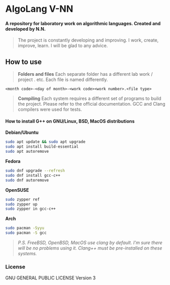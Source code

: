 # **AlgoLang V-NN**

#### A repository for laboratory work on algorithmic languages. Created and developed by N.N.

> The project is constantly developing and improving.
> I work, create, improve, learn.
> I will be glad to any advice. 

## How to use

> **Folders and files**
> Each separate folder has a different lab work / project . etc. Each file is named differently.

```
<month code>-<day of month>-<work code><work number>.<file type>
```

> **Compiling**
> Each system requires a different set of programs to build the project.
> Please refer to the official documentation. 
> GCC and Clang compilers were used for tests.

#### How to install G++ on GNU/Linux, BSD, MacOS distributions

**Debian/Ubuntu**

```sh
sudo apt update && sudo apt upgrade
sudo apt install build-essential
sudo apt autoremove
```

**Fedora**

```sh
sudo dnf upgrade --refresh
sudo dnf install gcc-c++
sudo dnf autoremove
```

**OpenSUSE**

```sh
sudo zypper ref
sudo zypper up
sudo zypper in gcc-c++
```

**Arch**

```sh
sudo pacman -Syyu
sudo pacman -S gcc
```

> _P.S. FreeBSD, OpenBSD, MacOS use clang by default. I'm sure there will be no problems using it._
> _Clang++ must be pre-installed on these systems._

### License
GNU GENERAL PUBLIC LICENSE Version 3
